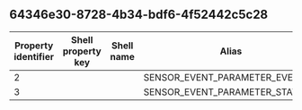 ## 64346e30-8728-4b34-bdf6-4f52442c5c28

Property identifier | Shell property key | Shell name | Alias
--- | --- | --- | ---
2 |  |  | SENSOR_EVENT_PARAMETER_EVENT_ID
3 |  |  | SENSOR_EVENT_PARAMETER_STATE

